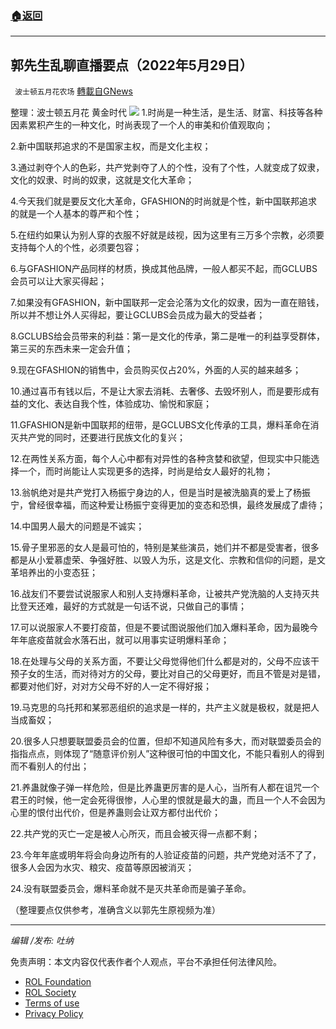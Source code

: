 ###  [:house:返回](README.md)
---


## 郭先生乱聊直播要点（2022年5月29日）
` 波士顿五月花农场` [轉載自GNews](https://gnews.org/zh-hans/2627666/)

整理：波士顿五月花 黄金时代
 ![](https://assets.gnews.org/wp-content/uploads/2022/05/屏幕截图855_1653875771.png) 
1.时尚是一种生活，是生活、财富、科技等各种因素累积产生的一种文化，时尚表现了一个人的审美和价值观取向；
 
2.新中国联邦追求的不是国家主权，而是文化主权；
 
3.通过剥夺个人的色彩，共产党剥夺了人的个性，没有了个性，人就变成了奴隶，文化的奴隶、时尚的奴隶，这就是文化大革命；
 
4.今天我们就是要反文化大革命，GFASHION的时尚就是个性，新中国联邦追求的就是一个人基本的尊严和个性；
 
5.在纽约如果认为别人穿的衣服不好就是歧视，因为这里有三万多个宗教，必须要支持每个人的个性，必须要包容；
 
6.与GFASHION产品同样的材质，换成其他品牌，一般人都买不起，而GCLUBS会员可以让大家买得起；
 
7.如果没有GFASHION，新中国联邦一定会沦落为文化的奴隶，因为一直在赔钱，所以并不想让外人买得起，要让GCLUBS会员成为最大的受益者；
 
8.GCLUBS给会员带来的利益：第一是文化的传承，第二是唯一的利益享受群体，第三买的东西未来一定会升值；
 
9.现在GFASHION的销售中，会员购买仅占20%，外面的人买的越来越多；
 
10.通过喜币有钱以后，不是让大家去消耗、去奢侈、去毁坏别人，而是要形成有益的文化、表达自我个性，体验成功、愉悦和家庭；
 
11.GFASHION是新中国联邦的纽带，是GCLUBS文化传承的工具，爆料革命在消灭共产党的同时，还要进行民族文化的复兴；
 
12.在两性关系方面，每个人心中都有对异性的各种贪婪和欲望，但现实中只能选择一个，而时尚能让人实现更多的选择，时尚是给女人最好的礼物；
 
13.翁帆绝对是共产党打入杨振宁身边的人，但是当时是被洗脑真的爱上了杨振宁，曾经很幸福，而这种爱让杨振宁变得更加的变态和恐惧，最终发展成了虐待；
 
14.中国男人最大的问题是不诚实；
 
15.骨子里邪恶的女人是最可怕的，特别是某些演员，她们并不都是受害者，很多都是从小爱慕虚荣、争强好胜、以毁人为乐，这是文化、宗教和信仰的问题，是文革培养出的小变态狂；
 
16.战友们不要尝试说服家人和别人支持爆料革命，让被共产党洗脑的人支持灭共比登天还难，最好的方式就是一句话不说，只做自己的事情；
 
17.可以说服家人不要打疫苗，但是不要试图说服他们加入爆料革命，因为最晚今年年底疫苗就会水落石出，就可以用事实证明爆料革命；
 
18.在处理与父母的关系方面，不要让父母觉得他们什么都是对的，父母不应该干预子女的生活，而对待对方的父母，要比对自己的父母更好，而且不管是对是错，都要对他们好，对对方父母不好的人一定不得好报；
 
19.马克思的乌托邦和某邪恶组织的追求是一样的，共产主义就是极权，就是把人当成畜奴；
 
20.很多人只想要联盟委员会的位置，但却不知道风险有多大，而对联盟委员会的指指点点，则体现了“随意评价别人”这种很可怕的中国文化，不能只看别人的得到而不看别人的付出；
 
21.养蛊就像子弹一样危险，但是比养蛊更厉害的是人心，当所有人都在诅咒一个君王的时候，他一定会死得很惨，人心里的恨就是最大的蛊，而且一个人不会因为心里的恨付出代价，但是养蛊则会让双方都付出代价；
 
22.共产党的灭亡一定是被人心所灭，而且会被灭得一点都不剩；
 
23.今年年底或明年将会向身边所有的人验证疫苗的问题，共产党绝对活不了了，很多人会因为水灾、粮灾、疫苗等原因被消灭；
 
24.没有联盟委员会，爆料革命就不是灭共革命而是骗子革命。
 
（整理要点仅供参考，准确含义以郭先生原视频为准）
 
* * *
 
*编辑 /发布: 吐纳*

免责声明：本文内容仅代表作者个人观点，平台不承担任何法律风险。
  
- [ROL Foundation](https://rolfoundation.org/)
- [ROL Society](https://rolsociety.org/)
- [Terms of use](https://gnews.org/terms-of-use-3/)
- [Privacy Policy](https://gnews.org/privacy-policy/)
